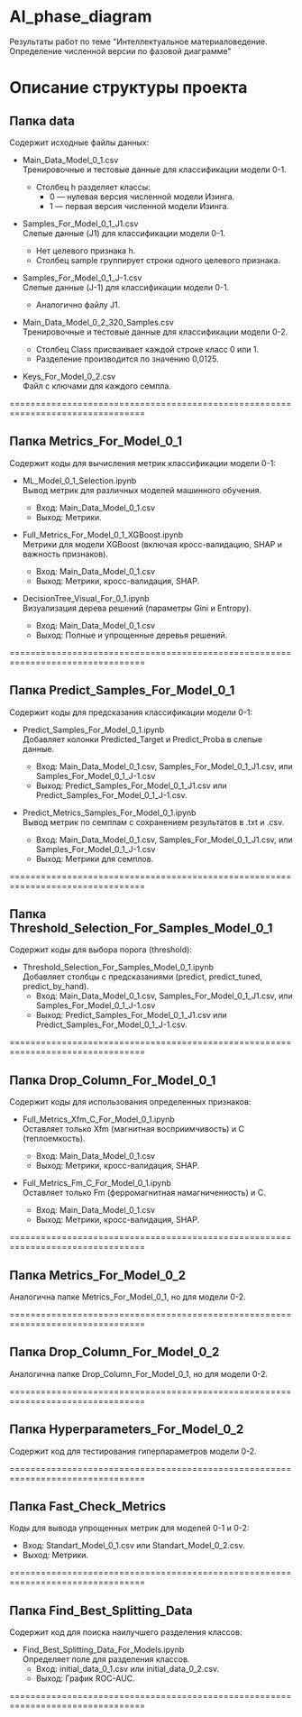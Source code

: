 # AI_phase_diagram
Результаты работ по теме "Интеллектуальное материаловедение. Определение численной версии по фазовой диаграмме"


# Описание структуры проекта


Папка data
----------------
Содержит исходные файлы данных:
- Main_Data_Model_0_1.csv  
  Тренировочные и тестовые данные для классификации модели 0-1.  
  - Столбец h разделяет классы:  
    - 0 — нулевая версия численной модели Изинга.  
    - 1 — первая версия численной модели Изинга.

- Samples_For_Model_0_1_J1.csv  
  Слепые данные (J1) для классификации модели 0-1.  
  - Нет целевого признака h.  
  - Столбец sample группирует строки одного целевого признака.

- Samples_For_Model_0_1_J-1.csv  
  Слепые данные (J-1) для классификации модели 0-1.  
  - Аналогично файлу J1.

- Main_Data_Model_0_2_320_Samples.csv  
  Тренировочные и тестовые данные для классификации модели 0-2.  
  - Столбец Class присваивает каждой строке класс 0 или 1.  
  - Разделение производится по значению 0,0125.

- Keys_For_Model_0_2.csv  
  Файл с ключами для каждого семпла.

================================================================================

Папка Metrics_For_Model_0_1
-------------------------------
Содержит коды для вычисления метрик классификации модели 0-1:
- ML_Model_0_1_Selection.ipynb  
  Вывод метрик для различных моделей машинного обучения.  
  - Вход: Main_Data_Model_0_1.csv  
  - Выход: Метрики.

- Full_Metrics_For_Model_0_1_XGBoost.ipynb  
  Метрики для модели XGBoost (включая кросс-валидацию, SHAP и важность признаков).  
  - Вход: Main_Data_Model_0_1.csv  
  - Выход: Метрики, кросс-валидация, SHAP.

- DecisionTree_Visual_For_0_1.ipynb  
  Визуализация дерева решений (параметры Gini и Entropy).  
  - Вход: Main_Data_Model_0_1.csv  
  - Выход: Полные и упрощенные деревья решений.

================================================================================

Папка Predict_Samples_For_Model_0_1
---------------------------------------
Содержит коды для предсказания классификации модели 0-1:
- Predict_Samples_For_Model_0_1.ipynb  
  Добавляет колонки Predicted_Target и Predict_Proba в слепые данные.  
  - Вход: Main_Data_Model_0_1.csv, Samples_For_Model_0_1_J1.csv, или Samples_For_Model_0_1_J-1.csv  
  - Выход: Predict_Samples_For_Model_0_1_J1.csv или Predict_Samples_For_Model_0_1_J-1.csv.

- Predict_Metrics_Samples_For_Model_0_1.ipynb  
  Вывод метрик по семплам с сохранением результатов в .txt и .csv.  
  - Вход: Main_Data_Model_0_1.csv, Samples_For_Model_0_1_J1.csv, или Samples_For_Model_0_1_J-1.csv  
  - Выход: Метрики для семплов.

================================================================================

Папка Threshold_Selection_For_Samples_Model_0_1
---------------------------------------------------
Содержит коды для выбора порога (threshold):
- Threshold_Selection_For_Samples_Model_0_1.ipynb  
  Добавляет столбцы с предсказаниями (predict, predict_tuned, predict_by_hand).  
  - Вход: Main_Data_Model_0_1.csv, Samples_For_Model_0_1_J1.csv, или Samples_For_Model_0_1_J-1.csv  
  - Выход: Predict_Samples_For_Model_0_1_J1.csv или Predict_Samples_For_Model_0_1_J-1.csv.

================================================================================

Папка Drop_Column_For_Model_0_1
-----------------------------------
Содержит коды для использования определенных признаков:
- Full_Metrics_Xfm_C_For_Model_0_1.ipynb  
  Оставляет только Xfm (магнитная восприимчивость) и C (теплоемкость).  
  - Вход: Main_Data_Model_0_1.csv  
  - Выход: Метрики, кросс-валидация, SHAP.

- Full_Metrics_Fm_C_For_Model_0_1.ipynb  
  Оставляет только Fm (ферромагнитная намагниченность) и C.  
  - Вход: Main_Data_Model_0_1.csv  
  - Выход: Метрики, кросс-валидация, SHAP.

================================================================================

Папка Metrics_For_Model_0_2
-------------------------------
Аналогична папке Metrics_For_Model_0_1, но для модели 0-2.

================================================================================

Папка Drop_Column_For_Model_0_2
-----------------------------------
Аналогична папке Drop_Column_For_Model_0_1, но для модели 0-2.

================================================================================

Папка Hyperparameters_For_Model_0_2
---------------------------------------
Содержит код для тестирования гиперпараметров модели 0-2.

================================================================================

Папка Fast_Check_Metrics
----------------------------
Коды для вывода упрощенных метрик для моделей 0-1 и 0-2:
- Вход: Standart_Model_0_1.csv или Standart_Model_0_2.csv.  
- Выход: Метрики.

================================================================================

Папка Find_Best_Splitting_Data
----------------------------------
Содержит код для поиска наилучшего разделения классов:
- Find_Best_Splitting_Data_For_Models.ipynb  
  Определяет поле для разделения классов.  
  - Вход: initial_data_0_1.csv или initial_data_0_2.csv.  
  - Выход: График ROC-AUC.

================================================================================
